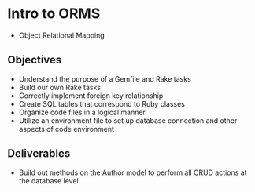 # Intro to ORMS
  - Object Relational Mapping


## Objectives
  - Understand the purpose of a Gemfile and Rake tasks
  - Build our own Rake tasks
  - Correctly implement foreign key relationship
  - Create SQL tables that correspond to Ruby classes
  - Organize code files in a logical manner
  - Utilize an environment file to set up database connection and other aspects of code environment
  
## Deliverables

  - Build out methods on the Author model to perform all CRUD actions at the database level
